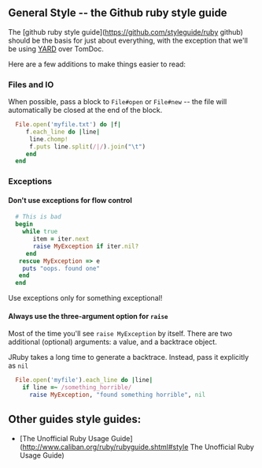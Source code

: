 ## General Style -- the Github ruby style guide

The [github ruby style guide](https://github.com/styleguide/ruby github) should be the basis for just about everything, with the exception that we'll be using 
[YARD](http://yardoc.org) over TomDoc. 

Here are a few additions to make things easier to read:

### Files and IO

When possible, pass a block to `File#open` or `File#new` -- the file will automatically be closed at the end of the block.

~~~ ruby
  File.open('myfile.txt') do |f|
     f.each_line do |line|
      line.chomp!
      f.puts line.split(/|/).join("\t")
     end
  end
~~~

### Exceptions

#### Don't use exceptions for flow control

~~~ ruby
  # This is bad
  begin
    while true
       item = iter.next
       raise MyException if iter.nil?
     end
   rescue MyException => e
    puts "oops. found one"
   end
  end
~~~

Use exceptions only for something exceptional!
      

#### Always use the three-argument option for `raise`

Most of the time you'll see `raise MyException` by itself. There are two additional (optional) arguments: a value, and a backtrace object.

JRuby takes a long time to generate a backtrace. Instead, pass it explicitly as `nil`


~~~ ruby
  File.open('myfile').each_line do |line|
    if line =~ /something_horrible/
      raise MyException, "found something horrible", nil
~~~

## Other guides style guides:

* [The Unofficial Ruby Usage Guide](http://www.caliban.org/ruby/rubyguide.shtml#style The Unofficial Ruby Usage Guide)

